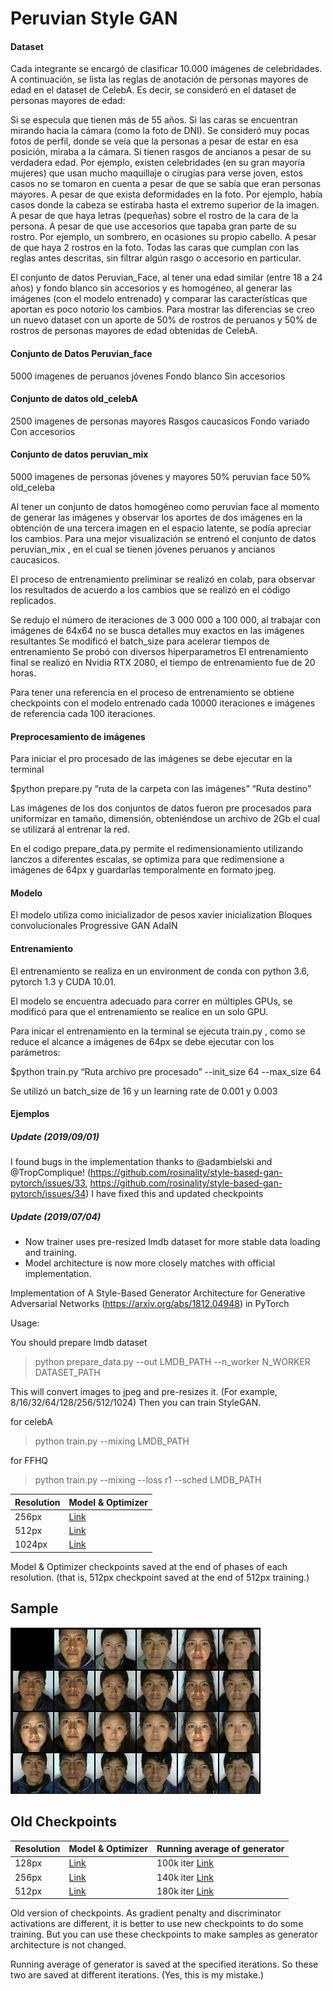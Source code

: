 # Peruvian Style GAN

#### Dataset
Cada integrante se encargó de clasificar 10.000 imágenes de celebridades. A continuación, se lista las reglas de anotación de personas mayores de edad en el dataset de CelebA. Es decir, se consideró en el dataset de personas mayores de edad:

Si se especula que tienen más de 55 años.
Si las caras se encuentran mirando hacia la cámara (como la foto de DNI). Se consideró muy pocas fotos de perfil, donde se veía que la personas a pesar de estar en esa posición, miraba a la cámara.
Si tienen rasgos de ancianos a pesar de su verdadera edad. Por ejemplo, existen celebridades (en su gran mayoría mujeres) que usan mucho maquillaje o cirugías para verse joven, estos casos no se tomaron en cuenta a pesar de que se sabía que eran personas mayores.
A pesar de que exista deformidades en la foto. Por ejemplo, había casos donde la cabeza se estiraba hasta el extremo superior de la imagen.
A pesar de que haya letras (pequeñas) sobre el rostro de la cara de la persona.
A pesar de que use accesorios que tapaba gran parte de su rostro. Por ejemplo, un sombrero, en ocasiones su propio cabello.
A pesar de que haya 2 rostros en la foto.
Todas las caras que cumplan con las reglas antes descritas, sin filtrar algún rasgo o accesorio en particular.

El conjunto de datos Peruvian_Face, al tener una edad similar (entre 18 a 24 años) y fondo blanco sin accesorios y es homogéneo, al generar las imágenes (con el modelo entrenado) y comparar las características que aportan es poco notorio los cambios. Para mostrar las diferencias se creo un nuevo dataset con un aporte de 50% de rostros de peruanos y 50% de rostros de personas mayores de edad obtenidas de CelebA.


#### Conjunto de Datos Peruvian_face
5000 imagenes de peruanos jóvenes
Fondo blanco
Sin accesorios

#### Conjunto de datos old_celebA
2500 imagenes de personas mayores
Rasgos caucasicos
Fondo variado
Con accesorios

#### Conjunto de datos peruvian_mix
5000 imagenes de personas jóvenes y mayores
50% peruvian face 
50% old_celeba

Al tener un conjunto de datos homogéneo  como peruvian face al momento de generar las imágenes y observar los aportes de dos imágenes en la obtención de una tercera imagen en el espacio latente, se podía apreciar los cambios. Para una mejor visualización se entrenó el conjunto de datos peruvian_mix , en el cual se tienen jóvenes peruanos y ancianos caucasicos.

El proceso de entrenamiento preliminar se realizó en colab, para observar los resultados de acuerdo a los cambios que se realizó en el código replicados. 

Se redujo el número de iteraciones de 3 000 000 a 100 000, al trabajar con imágenes de 64x64 no se busca detalles muy exactos en las imágenes resultantes
Se modificó el batch_size para acelerar tiempos de entrenamiento
Se probó con diversos hiperparametros 
El entrenamiento final se realizó en Nvidia RTX 2080, el tiempo de entrenamiento fue de 20 horas.

Para tener una referencia en el proceso de entrenamiento se obtiene checkpoints con el modelo entrenado cada 10000 iteraciones e imágenes de referencia cada 100 iteraciones.

#### Preprocesamiento de imágenes

Para iniciar el pro procesado de las imágenes se debe ejecutar en la terminal

$python prepare.py “ruta de la carpeta con las imágenes” “Ruta destino”

Las imágenes de los dos conjuntos de datos fueron pre procesados para uniformizar en tamaño, dimensión, obteniéndose un archivo de 2Gb el cual se utilizará al entrenar la red.

En el codigo prepare_data.py permite el redimensionamiento utilizando lanczos a diferentes escalas, se optimiza para que redimensione a imágenes de 64px y guardarlas temporalmente en formato jpeg.


#### Modelo 
El modelo utiliza como inicializador de pesos xavier inicialization
Bloques convolucionales
Progressive GAN
AdaIN

#### Entrenamiento
El entrenamiento se realiza en un environment de conda con python 3.6, pytorch 1.3 y CUDA 10.01.

El modelo se encuentra adecuado para correr en múltiples GPUs, se modificó para que el entrenamiento se realice en un solo GPU.

Para inicar el entrenamiento en la terminal se ejecuta train.py , como se reduce el alcance a imágenes de 64px se debe ejecutar con los parámetros:

$python train.py “Ruta archivo pre procesado” --init_size 64 --max_size 64

Se utilizó un batch_size de 16 y un learning rate de 0.001 y 0.003


#### Ejemplos




##### Update (2019/09/01)

I found bugs in the implementation thanks to @adambielski and @TropComplique! (https://github.com/rosinality/style-based-gan-pytorch/issues/33, https://github.com/rosinality/style-based-gan-pytorch/issues/34) I have fixed this and updated checkpoints

##### Update (2019/07/04)

* Now trainer uses pre-resized lmdb dataset for more stable data loading and training.
* Model architecture is now more closely matches with official implementation.

Implementation of A Style-Based Generator Architecture for Generative Adversarial Networks (https://arxiv.org/abs/1812.04948) in PyTorch

Usage:

You should prepare lmdb dataset

> python prepare_data.py --out LMDB_PATH --n_worker N_WORKER DATASET_PATH

This will convert images to jpeg and pre-resizes it. (For example, 8/16/32/64/128/256/512/1024) Then you can train StyleGAN.

for celebA

> python train.py --mixing LMDB_PATH

for FFHQ

> python train.py --mixing --loss r1 --sched LMDB_PATH

Resolution | Model & Optimizer 
-----------|-------------------
256px      | [Link](https://drive.google.com/open?id=1QlXFPIOFzsJyjZ1AtfpnVhqW4Z0r8GLZ)
512px      | [Link](https://drive.google.com/open?id=13f0tXPX0EfHdac0zcudfC8osD4OdsxZQ)
1024px      | [Link](https://drive.google.com/open?id=1NJMqp2AN1de8cPXTBzYC7mX2wXF9ox-i)

Model & Optimizer checkpoints saved at the end of phases of each resolution. (that is, 512px checkpoint saved at the end of 512px training.)

## Sample

![Peruvian Faces](doc/sampler_image.jpeg)


## Old Checkpoints

Resolution | Model & Optimizer | Running average of generator
-----------|-------------------|------------------------------
128px      | [Link](https://drive.google.com/open?id=1Fc0d8tTjS7Fcmr8gyHk8M0P-VMiRNeMl) | 100k iter [Link](https://drive.google.com/open?id=1b4MKSVTbWoY15NkzsM58T0QCvTE9d_Ch)
256px      | [Link](https://drive.google.com/open?id=1K2G1p-m1BQNoTEKJDBGAtFI1fC4eBjcd) | 140k iter [Link](https://drive.google.com/open?id=1n01mlc1mPpQyeUnnWNGeZiY7vp6JgakM)
512px      | [Link](https://drive.google.com/open?id=1Ls8NA56UnJWGJkRXXyJoDdz4a7uizBtw) | 180k iter [Link](https://drive.google.com/open?id=15lnKHnldIidQnXAlQ8PHo2W4XUTaIfq-)

Old version of checkpoints. As gradient penalty and discriminator activations are different, it is better to use new checkpoints to do some training. But you can use these checkpoints to make samples as generator architecture is not changed.

Running average of generator is saved at the specified iterations. So these two are saved at different iterations. (Yes, this is my mistake.)
